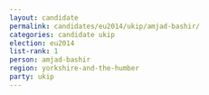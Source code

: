 ```yaml
---
layout: candidate
permalink: candidates/eu2014/ukip/amjad-bashir/
categories: candidate ukip
election: eu2014
list-rank: 1
person: amjad-bashir
region: yorkshire-and-the-humber
party: ukip
---
```

